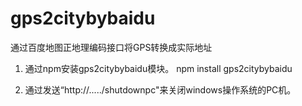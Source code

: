 # gps2citybybaidu
通过百度地图正地理编码接口将GPS转换成实际地址

1. 通过npm安装gps2citybybaidu模块。
npm install gps2citybybaidu

2. 通过发送“http://...../shutdownpc"来关闭windows操作系统的PC机。

